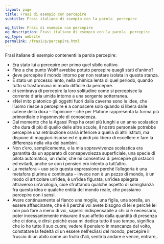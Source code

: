 ```yaml
---
layout: page
title: Frasi di esempio con percepire 
subtitle: Frasi italiane di esempio con la parola  percepire

og_title: Frasi di esempio con percepire 
og_description: Frasi italiane di esempio con la parola  percepire
og_type: website
permalink: /frasi/p/percepire.html
---
```


Frasi italiane di esempio contenenti la parola percepire:


- Era stato lui a percepire per primo quel sibilo cattivo.
- Fino a che punto Wolff avrebbe potuto percepire quegli stati d'animo?
- deve percepire il mondo intorno per non restare isolata in questa stanza.
- È stato un processo lento, nella chimica lenta di quel periodo, quando tutto si trasformava in modo difficile da percepire.
- ci sembrava di percepire la loro solitudine come si percepisce la corrente d'aria umida intorno a una sorgente sotterranea.
- «Nel mito platonico gli oggetti fuori dalla caverna sono le idee, che l’uomo riesce a percepire e a conoscere solo quando si libera dalle catene della doxa – l’opinione – che per Platone rappresenta la forma più primordiale e ingannevole di conoscenza.
- Dal momento che la Agassi Prep ha orari più lunghi e un anno scolastico che dura di più di quello delle altre scuole, il nostro personale potrebbe percepire una retribuzione oraria inferiore a quella di altri istituti, ma dispone di maggiori risorse ed è quindi più libero di eccellere e fare la differenza nella vita dei bambini.
- Non c’ero, semplicemente, e la mia sopravvivenza scolastica era garantita da un apparato di consapevolezza superficiale, una specie di pilota automatico, un radar, che mi consentiva di percepire gli ostacoli ed evitarli, anche se con i pensieri ero intento a tutt’altro.
- La metafora – uso solo questa espressione perché l’allegoria è una metafora plurima e continuata – invece non è un pezzo di mondo, è un modo di articolare un’idea, è un’idea figurata, un’idea spiegata attraverso un’analogia, cioè sfruttando qualche aspetto di somiglianza fra questa idea e qualche entità del mondo reale, che possiamo percepire con i sensi.
- Avere continuamente al fianco una moglie, una figlia, una sorella, un essere affascinante, che è lì perché voi avete bisogno di lei e perché lei non può fare a meno di voi, sapersi indispensabile a chi ci è necessario, poter incessantemente misurare il suo affetto dalla quantità di presenza che ci dona, e dirsi: poiché essa mi dedica tutto il suo tempo, significa che io ho tutto il suo cuore; vedere il pensiero in mancanza del volto, constatare la fedeltà di un essere nell'eclissi del mondo, percepire il fruscio di un abito come un frullo d'ali, sentirla andare e venire, entrare,.

